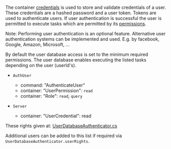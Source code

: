 
The container [credentials](./) is used to store and validate credentials of a user.
These credentials are a hashed password and a user token.
Tokens are used to authenticate users.
If user authentication is successful the user is permitted to execute tasks which are permitted by its [permissions](../permissions).

Note:
Performing user authentication is an optional feature.
Alternative user authentication systems can be implemented and used. E.g. by facebook, Google, Amazon, Microsoft, ...

By default the user database access is set to the minimum required permissions.
The user database enables executing the listed tasks depending on the user (userId's).

- `AuthUser`
    - command:   "AuthenticateUser"
    - container: "UserPermission": `read`
    - container: "Role":           `read`, `query`

- `Server`
    - container: "UserCredential": read

These rights given at: 
[UserDatabaseAuthenticator.cs](../../../../../Json/Fliox.Hub/DB/UserAuth/UserDatabaseAuthenticator.cs)

Additional users can be added to this list if required via `UserDatabaseAuthenticator.userRights`.
